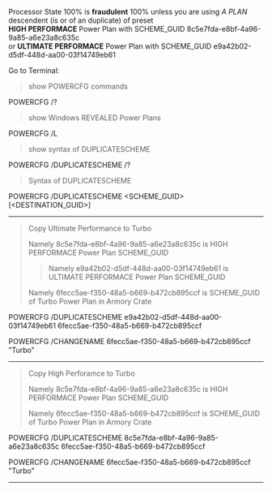 Processor State 100% is **fraudulent** 100% unless you are using *A PLAN* descendent (is or of an duplicate) of preset <br> **HIGH PERFORMACE** Power Plan with SCHEME_GUID 8c5e7fda-e8bf-4a96-9a85-a6e23a8c635c <br>
                                                                                                                         or **ULTIMATE PERFORMACE** Power Plan with SCHEME_GUID e9a42b02-d5df-448d-aa00-03f14749eb61

Go to Terminal:
> show POWERCFG commands
> 
POWERCFG /? 
> show Windows REVEALED Power Plans
> 
POWERCFG /L
> show syntax of DUPLICATESCHEME
> 
POWERCFG /DUPLICATESCHEME /?
> Syntax of DUPLICATESCHEME
> 
POWERCFG /DUPLICATESCHEME <SCHEME_GUID> [<DESTINATION_GUID>]

---

> Copy Ultimate Performance to Turbo
> 
> Namely 8c5e7fda-e8bf-4a96-9a85-a6e23a8c635c is HIGH PERFORMACE Power Plan SCHEME_GUID
> 
> >Namely e9a42b02-d5df-448d-aa00-03f14749eb61 is ULTIMATE PERFORMACE Power Plan SCHEME_GUID
> 
> Namely 6fecc5ae-f350-48a5-b669-b472cb895ccf is SCHEME_GUID of Turbo Power Plan in Armory Crate
> 

POWERCFG /DUPLICATESCHEME e9a42b02-d5df-448d-aa00-03f14749eb61 6fecc5ae-f350-48a5-b669-b472cb895ccf

POWERCFG /CHANGENAME 6fecc5ae-f350-48a5-b669-b472cb895ccf "Turbo"

--- 

> Copy High Perforamce to Turbo
> 
> Namely 8c5e7fda-e8bf-4a96-9a85-a6e23a8c635c is HIGH PERFORMACE Power Plan SCHEME_GUID
> 
> Namely 6fecc5ae-f350-48a5-b669-b472cb895ccf is SCHEME_GUID of Turbo Power Plan in Armory Crate
> 

POWERCFG /DUPLICATESCHEME 8c5e7fda-e8bf-4a96-9a85-a6e23a8c635c 6fecc5ae-f350-48a5-b669-b472cb895ccf

POWERCFG /CHANGENAME 6fecc5ae-f350-48a5-b669-b472cb895ccf "Turbo"

---
